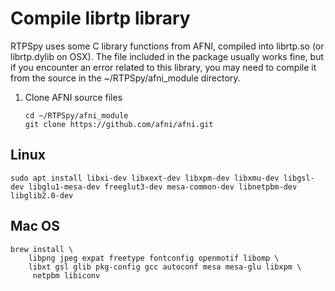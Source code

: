 # Compile librtp library
RTPSpy uses some C library functions from AFNI, compiled into librtp.so (or librtp.dylib on OSX). The file included in the package usually works fine, but if you encounter an error related to this library, you may need to compile it from the source in the ~/RTPSpy/afni_module directory.

1. Clone AFNI source files
   ```
   cd ~/RTPSpy/afni_module
   git clone https://github.com/afni/afni.git

## Linux
```
sudo apt install libxi-dev libxext-dev libxpm-dev libxmu-dev libgsl-dev libglu1-mesa-dev freeglut3-dev mesa-common-dev libnetpbm-dev libglib2.0-dev
```

## Mac OS
```
brew install \
    libpng jpeg expat freetype fontconfig openmotif libomp \
    libxt gsl glib pkg-config gcc autoconf mesa mesa-glu libxpm \
	 netpbm libiconv
```
